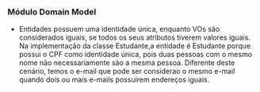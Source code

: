 ### Módulo Domain Model

- Entidades possuem uma identidade única, enquanto VOs são considerados iguais, se todos os seus atributos tiverem valores iguais. Na implementação da classe Estudante,a entidade é Estudante porque possui o CPF como identidade única, pois duas pessoas com o mesmo nome não necessariamente são a mesma pessoa. Diferente deste cenário, temos o e-mail que pode ser considerao o mesmo e-mail quando dois ou mais e-mails possuírem endereços iguais.